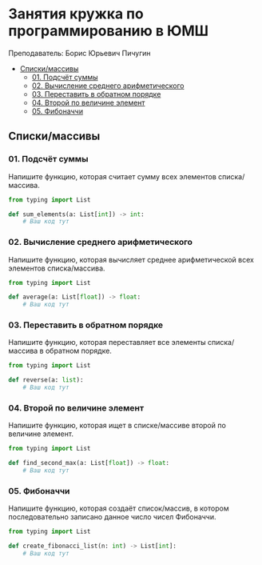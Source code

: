# Занятия кружка по программированию в ЮМШ

Преподаватель: Борис Юрьевич Пичугин

- [Списки/массивы](#спискимассивы)
  - [01. Подсчёт суммы](#01-подсчёт-суммы)
  - [02. Вычисление среднего арифметического](#02-вычисление-среднего-арифметического)
  - [03. Переставить в обратном порядке](#03-переставить-в-обратном-порядке)
  - [04. Второй по величине элемент](#04-второй-по-величине-элемент)
  - [05. Фибоначчи](#05-фибоначчи)

## Списки/массивы

### 01. Подсчёт суммы

Напишите функцию, которая считает сумму всех элементов списка/массива.

```Python
from typing import List

def sum_elements(a: List[int]) -> int:
    # Ваш код тут
```

### 02. Вычисление среднего арифметического

Напишите функцию, которая вычисляет среднее арифметической всех элементов списка/массива.

```Python
from typing import List

def average(a: List[float]) -> float:
    # Ваш код тут
```

### 03. Переставить в обратном порядке

Напишите функцию, которая переставляет все элементы списка/массива в обратном порядке.

```Python
from typing import List

def reverse(a: list):
    # Ваш код тут
```

### 04. Второй по величине элемент

Напишите функцию, которая ищет в списке/массиве второй по величине элемент.

```Python
from typing import List

def find_second_max(a: List[float]) -> float:
    # Ваш код тут
```

### 05. Фибоначчи

Напишите функцию, которая создаёт список/массив, в котором последовательно записано данное число чисел Фибоначчи.

```Python
from typing import List

def create_fibonacci_list(n: int) -> List[int]:
    # Ваш код тут
```
